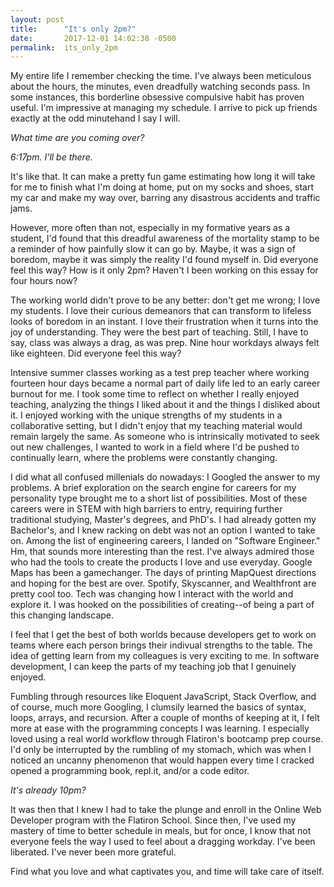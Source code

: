 ```yaml
---
layout: post
title:      "It's only 2pm?"
date:       2017-12-01 14:02:38 -0500
permalink:  its_only_2pm
---
```



My entire life I remember checking the time. I've always been meticulous about the hours, the minutes, even dreadfully watching seconds pass. In some instances, this borderline obsessive compulsive habit has proven useful. I'm impressive at managing my schedule. I arrive to pick up friends exactly at the odd minutehand I say I will.

*What time are you coming over?*

*6:17pm. I'll be there.*

It's like that. It can make a pretty fun game estimating how long it will take for me to finish what I'm doing at home, put on my socks and shoes, start my car and make my way over, barring any disastrous accidents and traffic jams.

However, more often than not, especially in my formative years as a student, I'd found that this dreadful awareness of the mortality stamp to be a reminder of how painfully slow it can go by. Maybe, it was a sign of boredom, maybe it was simply the reality I'd found myself in. Did everyone feel this way? How is it only 2pm? Haven't I been working on this essay for four hours now?

The working world didn't prove to be any better: don't get me wrong; I love my students. I love their curious demeanors that can transform to lifeless looks of boredom in an instant. I love their frustration when it turns into the joy of understanding. They were the best part of teaching. Still, I have to say, class was always a drag, as was prep. Nine hour workdays always felt like eighteen. Did everyone feel this way?

Intensive summer classes working as a test prep teacher where working fourteen hour days became a normal part of daily life led to an early career burnout for me. I took some time to reflect on whether I really enjoyed teaching, analyzing the things I liked about it and the things I disliked about it. I enjoyed working with the unique strengths of my students in a collaborative setting, but I didn't enjoy that my teaching material would remain largely the same. As someone who is intrinsically motivated to seek out new challenges, I wanted to work in a field where I'd be pushed to continually learn, where the problems were constantly changing.

I did what all confused millenials do nowadays: I Googled the answer to my problems. A brief exploration on the search engine for careers for my personality type brought me to a short list of possibilities. Most of these careers were in STEM with high barriers to entry, requiring further traditional studying, Master's degrees, and PhD's. I had already gotten my Bachelor's, and I knew racking on debt was not an option I wanted to take on. Among the list of engineering careers, I landed on "Software Engineer." Hm, that sounds more interesting than the rest. I've always admired those who had the tools to create the products I love and use everyday. Google Maps has been a gamechanger. The days of printing MapQuest directions and hoping for the best are over. Spotify, Skyscanner, and Wealthfront are pretty cool too. Tech was changing how I interact with the world and explore it. I was hooked on the possibilities of creating--of being a part of this changing landscape.

I feel that I get the best of both worlds because developers get to work on teams where each person brings their indivual strengths to the table. The idea of getting learn from my colleagues is very exciting to me. In software development, I can keep the parts of my teaching job that I genuinely enjoyed.

Fumbling through resources like Eloquent JavaScript, Stack Overflow, and of course, much more Googling, I clumsily learned the basics of syntax, loops, arrays, and recursion. After a couple of months of keeping at it, I felt more at ease with the programming concepts I was learning. I especially loved using a real world workflow through Flatiron's bootcamp prep course. I'd only be interrupted by the rumbling of my stomach, which was when I noticed an uncanny phenomenon that would happen every time I cracked opened a programming book, repl.it, and/or a code editor.

*It's already 10pm?*

It was then that I knew I had to take the plunge and enroll in the Online Web Developer program with the Flatiron School. Since then, I've used my mastery of time to better schedule in meals, but for once, I know that not everyone feels the way I used to feel about a dragging workday. I've been liberated. I've never been more grateful.

Find what you love and what captivates you, and time will take care of itself.


